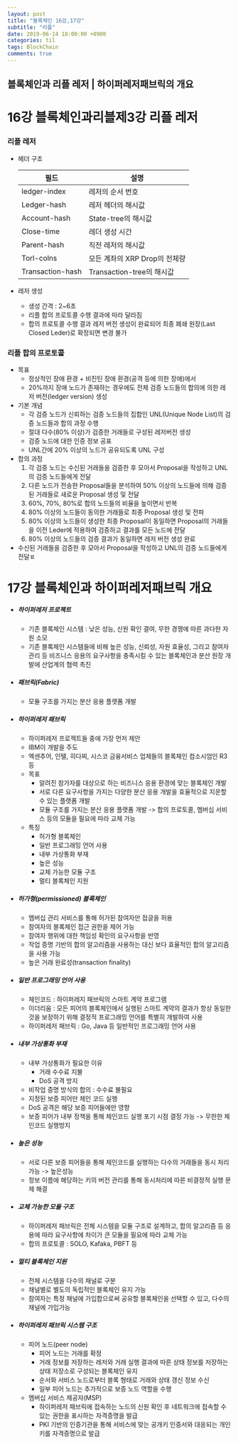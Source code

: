```yaml
---
layout: post
title: "블록체인 16강,17강"
subtitle: "리플"
date: 2019-06-14 18:00:00 +0900
categories: til
tags: BlockChain
comments: true
---
```


## 블록체인과 리플 레저 | 하이퍼레저패브릭의 개요

# 16강 블록체인과리블제3강 리플 레저


### 리플 레저

- 헤더 구조

  | 필드             | 설명                          |
  | ---------------- | ----------------------------- |
  | ledger-index     | 레저의 순서 번호              |
  | Ledger-hash      | 레저 헤더의 해시값            |
  | Account-hash     | State-tree의 해시값           |
  | Close-time       | 레더 생성 시간                |
  | Parent-hash      | 직전 레저의 해시값            |
  | Torl-colns       | 모든 계좌의 XRP Drop의 전체량 |
  | Transaction-hash | Transaction-tree의 해시값     |

- 레저 생성

  - 생성 간격 : 2~6초
  - 리플 합의 프로토콜 수행 결과에 따라 달라짐
  - 합의 프로토콜 수행 결과 레저 버전 생성이 완료되어 최종 폐쇄 원장(Last Closed Leder)로 확정되면 변경 불가



### 리플 합의 프로토콜

- 목표
  - 정상적인 장애 환경 + 비진틴 장애 환경(공격 등에 의한 장애)에서
  - 20%까지 장애 노드가 존재하는 경우에도 전체 검증 노드들의 합의에 의한 레저 버전(ledger version) 생성
- 기본 개념
  - 각 검증 노드가 신뢰하는 검증 노드들의 집합인 UNL(Unique Node List)의 검증 노드들과 합의 과정 수행
  - 절대 다수(80% 이상)가 검증한 거래들로 구성된 레저버전 생성
  - 검증 노드에 대한 인증 정보 공표
  - UNL간에 20% 이상의 노드가 공유되도록 UNL 구성
- 합의 과정
  1. 각 검증 노드는 수신된 거래들을 검증한 후 모아서 Proposal을 작성하고 UNL의 검증 노드들에게 전달
  2. 다른 노드가 전송한 Proposal들을 분석하여 50% 이상의 노드들에 의해 검증된 거래들로 새로운 Proposal 생성 및 전달
  3. 60%, 70%, 80%로 합의 노드들의 비율을 높이면서 반복
  4. 80% 이상의 노드들이 동의한 거래들로 최종 Proposal 생성 및 전파
  5. 80% 이상의 노드들이 생성한 최종 Proposal이 동일하면 Proposal의 거래들을 이전 Leder에 적용하여 검증하고 결과를 모든 노드에 전달
  6. 80% 이상의 노드들의 검증 결과가 동일하면 레저 버전 생성 완료
- 수신된 거래들을 검증한 후 모아서 Proposal을 작성하고 UNL의 검증 노드들에게 전달ㅍ





# 17강 블록체인과 하이퍼레저패브릭 개요



- ##### 하이퍼레저 프로젝트

  - 기존 블록체인 시스템 : 낮은 성능, 신원 확인 결여, 무한 경쟁에 따른 과다한 자원 소모
  - 기존 블록체인 시스템들에 비해 높은 성능, 신뢰성, 자원 효율성, 그리고 참여자 관리 등 비즈니스 응용의 요구사항을 충족시킬 수 있는 블록체인과 분산 원장 개발에 산업계의 협력 촉진

- ##### 패브릭(Fabric)

  - 모듈 구조를 가지는 분산 응용 플랫폼 개발

- ##### 하이퍼레저 패브릭

  - 하이퍼레저 프로젝트들 중에 가장 먼저 제안
  - IBM이 개발을 주도
  - 엑센추어, 인텔, 히다찌, 시스코 금융서비스 업체들의 블록체인 컴소시엄인 R3등
  - 목표
    - 알려진 참가자를 대상으로 하는 비즈니스 응용 환경에 맞는 블록체인 개발
    - 서로 다른 요구사항을 가지는 다양한 분산 응용 개발을 효율적으로 지운할 수 있는 플랫폼 개발
    - 모듈 구조를 가지는 분산 응용 플랫폼 개발 -> 합의 프로토콜, 멤버십 서비스 등의 모듈을 필요에 따라 교체 가능
  - 특징
    - 허가형 블록체인
    - 일반 프로그래밍 언어 사용
    - 내부 가상통화 부재
    - 높은 성능
    - 교체 가능한 모듈 구조
    - 멀티 블록체인 지원

- ##### 허가형(permissioned) 블록체인

  - 멤버십 관리 서비스를 통해 허가된 참여자만 접글을 허용
  - 참여자의 블록체인 접근 권한을 제어 가능
  - 참여자 행위에 대한 책임성 확인의 요구사항을 반영
  - 작업 증명 기반의 합의 알고리즘을 사용하는 대신 보다 효율적인 합의 알고리즘을 사용 가능
  - 높은 거래 완료성(transaction finality)

- ##### 일반 프로그래밍 언어 사용

  - 체인코드 : 하이퍼레지 패브릭의 스마트 계약 프로그램
  - 이더리움 : 모든 피어의 블록체인에서 실행된 스마트 계약의 결과가 항상 동일한 것을 보장하기 위해 결정적 프로그래밍 언어를 특별히 개발하여 사용
  - 하이퍼레저 패브릭 : Go, Java 등 일반적인 프로그래밍 언어 사용

- ##### 내부 가상통화 부재

  - 내부 가상통화가 필요한 이유 
    - 거래 수수료 지불
    - DoS 공격 방지
  - 비작업 증명 방식의 합의 : 수수료 불필요
  - 지정된 보증 피어만 체인 코드 실행
  - DoS 공격은 해당 보증 피어들에만 영향
  - 보증 피어가 내부 정책을 통해 체인코드 실행 포기 시점 결정 가능 -> 무한한 체인코드 실행방지

- ##### 높은 성능

  - 서로 다른 보증 피어들을 통해 체인코드를 실행하는 다수의 거래들을 동시 처리 가능 -> 높은성능
  - 정보 이름에 해당하는 키의 버전 관리를 통해 동시처리에 따른 비결정적 실행 문제 해결

- ##### 교체 가능한 모듈 구조

  - 하이퍼레저 패브릭은 전체 시스템을 모듈 구조로 설계하고, 합의 알고리즘 등 응용에 따라 요구사항에 차이가 큰 모듈을 필요에 따라 교체 가능
  - 합의 프로토콜 : SOLO, Kafaka, PBFT 등

- ##### 멀티 블록체인 지원

  - 전체 시스템을 다수의 채널로 구분
  - 채널별로 별도의 독립적인 블록체인 유지 가능
  - 참여자는 특정 채널에 가입합으로써 공유할 블록체인을 선택할 수 있고, 다수의 채널에 가입가능

- ##### 하이퍼레저 패브릭 시스템 구조

  - 피어 노드(peer node)
    - 피어 노드는 거래를 확정
    - 거래 정보를 저장하는 레저와 거래 실행 결과에 따른 상태 정보를 저장하는 상태 저장소로 구성되는 블록체인 유지
    - 순서화 서비스 노드로부터 블록 형태로 거래와 상태 갱신 정보 수신
    - 일부 피어 노드는 추가적으로 보증 노드 역할을 수행
  - 멤버십 서비스 제공자(MSP)
    - 하이퍼레저 패브릭에 접속하는 노드의 신원 확인 후 네트워크에 접속할 수 있는 권한을 표시하는 자격증명을 발급
    - PKI 기반의 인증기관을 통해 서비스에 맞는 공개키 인증서와 대응되는 개인키를 자격증명으로 발급